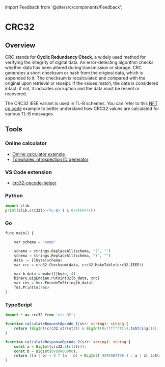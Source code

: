 import Feedback from '@site/src/components/Feedback';

# CRC32

## Overview

CRC stands for **Cyclic Redundancy Check**, a widely used method for verifying the integrity of digital data. An error-detecting algorithm checks whether data has been altered during transmission or storage. CRC generates a short checksum or hash from the original data, which is appended to it. The checksum is recalculated and compared with the original upon retrieval or receipt. If the values match, the data is considered intact; if not, it indicates corruption and the data must be resent or recovered.

The CRC32 IEEE variant is used in TL-B schemes. You can refer to this [NFT op code](https://github.com/ton-blockchain/TEPs/blob/master/text/0062-nft-standard.md#tl-b-schema) example to better understand how CRC32 values are calculated for various TL-B messages.

## Tools

### Online calculator

- [Online calculator example](https://emn178.github.io/online-tools/crc32.html)
- [Tonwhales introspection ID generator](https://tonwhales.com/tools/introspection-id)

### VS Code extension

- [crc32-opcode-helper](https://marketplace.visualstudio.com/items?itemName=Gusarich.crc32-opcode-helper)

### Python

```python
import zlib
print(zlib.crc32(b'<TL-B>') & 0x7FFFFFFF)
```

### Go

```python
func main() {

	var schema = "some"

	schema = strings.ReplaceAll(schema, "(", "")
	schema = strings.ReplaceAll(schema, ")", "")
	data := []byte(schema)
	var crc = crc32.Checksum(data, crc32.MakeTable(crc32.IEEE))

	var b_data = make([]byte, 4)
	binary.BigEndian.PutUint32(b_data, crc)
	var res = hex.EncodeToString(b_data)
	fmt.Println(res)
}
```

### TypeScript

```typescript
import * as crc32 from 'crc-32';

function calculateRequestOpcode_1(str: string): string {
    return (BigInt(crc32.str(str)) & BigInt(0x7fffffff)).toString(16);
}

function calculateResponseOpcode_2(str: string): string {
    const a = BigInt(crc32.str(str));
    const b = BigInt(0x80000000);
    return ((a | b) < 0 ? (a | b) + BigInt('4294967296') : a | b).toString(16);
}
```

<Feedback />

